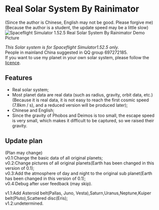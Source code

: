 # Real Solar System By Rainimator  
(Since the author is Chinese, English may not be good. Please forgive me)  
(Because the author is a student, the update speed may be a little slow)  
![Spaceflight Simulator 1.52.5 Real Solar System By Rainimator Demo Picture](https://sm.ms/image/HwSe8buM4JKnaly)  
  
*This Solar system is for Spaceflight Simulator1.52.5 only.*  
People in mainland China suggested in QQ group 697272185.  
If you want to use my planet in your own solar system, please follow the [licence](./LICENCE).  
## Features
- Real solar system;  
- Most planet data are real data (such as radius, gravity, orbit data, etc.)(Because it is real data, it is not easy to reach the first cosmic speed (7.8km / s), and a reduced version will be produced later);  
- Chinese and English;
- Since the gravity of Phobos and Deimos is too small, the escape speed is very small, which makes it difficult to be captured, so we raised their gravity.  
## Update plan
(Plan may change)  
v0.1:Change the basic data of all original planets;  
v0.2:Change pictures of all original planets(Earth has been changed in this version of 0.1);  
v0.3:Add the atmosphere of day and night to the original sub planet(Earth has been changed in this version of 0.1);  
v0.4:Debug after user feedback (may skip).
  
v1.1:Add Asteroid belt(Pallas, Juno, Vesta),Saturn,Uranus,Neptune,Kuiper belt(Pluto),Scattered disc(Eris);  
v1.2:undetermined.
